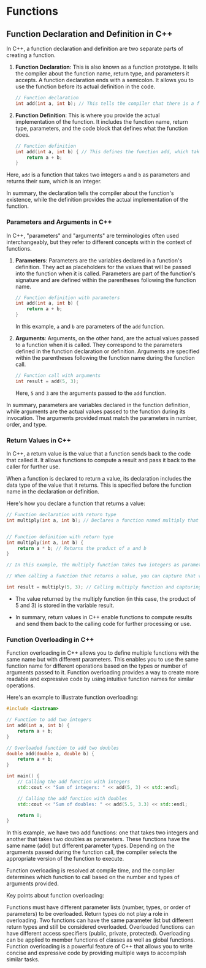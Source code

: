 # Functions

## Function Declaration and Definition in C++

In C++, a function declaration and definition are two separate parts of creating a function. 

1. **Function Declaration**: This is also known as a function prototype. It tells the compiler about the function name, return type, and parameters it accepts. A function declaration ends with a semicolon. It allows you to use the function before its actual definition in the code. 

    ```cpp
    // Function declaration
    int add(int a, int b); // This tells the compiler that there is a function named add which takes two integers as parameters and returns an integer.
    ```

2. **Function Definition**: This is where you provide the actual implementation of the function. It includes the function name, return type, parameters, and the code block that defines what the function does.

    ```cpp
    // Function definition
    int add(int a, int b) { // This defines the function add, which takes two integers as parameters and returns their sum.
        return a + b;
    }
    ```

Here, `add` is a function that takes two integers `a` and `b` as parameters and returns their sum, which is an integer.

In summary, the declaration tells the compiler about the function's existence, while the definition provides the actual implementation of the function.

### Parameters and Arguments in C++

In C++, "parameters" and "arguments" are terminologies often used interchangeably, but they refer to different concepts within the context of functions.

1. **Parameters**: Parameters are the variables declared in a function's definition. They act as placeholders for the values that will be passed into the function when it is called. Parameters are part of the function's signature and are defined within the parentheses following the function name.

    ```cpp
    // Function definition with parameters
    int add(int a, int b) {
        return a + b;
    }
    ```

    In this example, `a` and `b` are parameters of the `add` function.

2. **Arguments**: Arguments, on the other hand, are the actual values passed to a function when it is called. They correspond to the parameters defined in the function declaration or definition. Arguments are specified within the parentheses following the function name during the function call.

    ```cpp
    // Function call with arguments
    int result = add(5, 3);
    ```

    Here, `5` and `3` are the arguments passed to the `add` function.

In summary, parameters are variables declared in the function definition, while arguments are the actual values passed to the function during its invocation. The arguments provided must match the parameters in number, order, and type.

### Return Values in C++

In C++, a return value is the value that a function sends back to the code that called it. It allows functions to compute a result and pass it back to the caller for further use.

When a function is declared to return a value, its declaration includes the data type of the value that it returns. This is specified before the function name in the declaration or definition.

Here's how you declare a function that returns a value:

```cpp
// Function declaration with return type
int multiply(int a, int b); // Declares a function named multiply that returns an integer value


// Function definition with return type
int multiply(int a, int b) {
    return a * b; // Returns the product of a and b
}

// In this example, the multiply function takes two integers as parameters and returns their product. The return statement is used to send back the computed result to the caller.

// When calling a function that returns a value, you can capture that value using a variable or use it directly in an expression:

int result = multiply(5, 3); // Calling multiply function and capturing the returned value

```

- The value returned by the multiply function (in this case, the product of 5 and 3) is stored in the variable result.

- In summary, return values in C++ enable functions to compute results and send them back to the calling code for further processing or use.

### Function Overloading in C++

Function overloading in C++ allows you to define multiple functions with the same name but with different parameters. This enables you to use the same function name for different operations based on the types or number of arguments passed to it. Function overloading provides a way to create more readable and expressive code by using intuitive function names for similar operations.

Here's an example to illustrate function overloading:

```cpp
#include <iostream>

// Function to add two integers
int add(int a, int b) {
    return a + b;
}

// Overloaded function to add two doubles
double add(double a, double b) {
    return a + b;
}

int main() {
    // Calling the add function with integers
    std::cout << "Sum of integers: " << add(5, 3) << std::endl;

    // Calling the add function with doubles
    std::cout << "Sum of doubles: " << add(5.5, 3.3) << std::endl;

    return 0;
}

```

In this example, we have two add functions: one that takes two integers and another that takes two doubles as parameters. These functions have the same name (add) but different parameter types. Depending on the arguments passed during the function call, the compiler selects the appropriate version of the function to execute.

Function overloading is resolved at compile time, and the compiler determines which function to call based on the number and types of arguments provided.

Key points about function overloading:

Functions must have different parameter lists (number, types, or order of parameters) to be overloaded.
Return types do not play a role in overloading. Two functions can have the same parameter list but different return types and still be considered overloaded.
Overloaded functions can have different access specifiers (public, private, protected).
Overloading can be applied to member functions of classes as well as global functions.
Function overloading is a powerful feature of C++ that allows you to write concise and expressive code by providing multiple ways to accomplish similar tasks.
